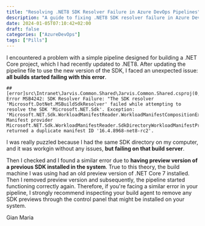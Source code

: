 ```yaml
---
title: "Resolving .NET8 SDK Resolver Failure in Azure DevOps Pipelines"
description: "A guide to fixing .NET8 SDK resolver failure in Azure DevOps pipelines."
date: 2024-01-05T07:10:42+02:00
draft: false
categories: ["AzureDevOps"]
tags: ["Pills"]
---
```


I encountered a problem with a simple pipeline designed for building a .NET Core project, which I had recently updated to .NET8. After updating the pipeline file to use the new version of the SDK, I faced an unexpected issue: **all builds started failing with this error**.

```text
##[error]src\Intranet\Jarvis.Common.Shared\Jarvis.Common.Shared.csproj(0,0): Error MSB4242: SDK Resolver Failure: "The SDK resolver 'Microsoft.DotNet.MSBuildSdkResolver' failed while attempting to resolve the SDK 'Microsoft.NET.Sdk'. Exception: 'Microsoft.NET.Sdk.WorkloadManifestReader.WorkloadManifestCompositionException: Manifest provider Microsoft.NET.Sdk.WorkloadManifestReader.SdkDirectoryWorkloadManifestProvider returned a duplicate manifest ID '16.4.8968-net8-rc2'.
```

I was really puzzled because I had the same SDK directory on my computer, and it was workgin without any issues, **but failing on that build server**.

Then I checked and I found a similar error due to **having preview version of a previous SDK installed in the system**. True to this theory, the build machine I was using had an old preview version of .NET Core 7 installed. Then I removed preview version and subsequently, the pipeline started functioning correctly again. Therefore, if you're facing a similar error in your pipeline, I strongly recommend inspecting your build agent to remove any SDK previews through the control panel that might be installed on your system.

Gian Maria
